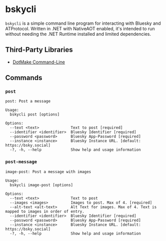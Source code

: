 # bskycli

`bskycli` is a simple command line program for interacting with Bluesky and ATProtocol. Written in .NET with NativeAOT enabled, it's intended to run without needing the .NET Runtime installed and limited dependencies.

## Third-Party Libraries

- [DotMake Command-Line](https://github.com/dotmake-build/command-line)

## Commands

### `post`

```console
post: Post a message

Usage:
  bskycli post [options]

Options:
  --text <text>              Text to post [required]
  --identifier <identifier>  Bluesky Identifier [required]
  --password <password>      Bluesky App-Password [required]
  --instance <instance>      Bluesky Instance URL. [default: https://bsky.social]
  -?, -h, --help             Show help and usage information
```

### `post-message`

```console
image-post: Post a message with images

Usage:
  bskycli image-post [options]

Options:
  --text <text>              Text to post
  --images <images>          Images to post. Max of 4. [required]
  --alt-text <alt-text>      Alt Text for images. Max of 4. Text is mapped to images in order of entry.
  --identifier <identifier>  Bluesky Identifier [required]
  --password <password>      Bluesky App-Password [required]
  --instance <instance>      Bluesky Instance URL. [default: https://bsky.social]
  -?, -h, --help             Show help and usage information
```


